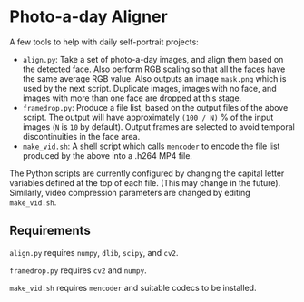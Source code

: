 # Photo-a-day Aligner 

A few tools to help with daily self-portrait projects:

* `align.py`: Take a set of photo-a-day images, and align them based on the
  detected face. Also perform RGB scaling so that all the faces have the same
  average RGB value. Also outputs an image `mask.png` which is used by the next
  script. Duplicate images, images with no face, and images with more than one
  face are dropped at this stage.
* `framedrop.py`: Produce a file list, based on the output files of the above
  script. The output will have approximately `(100 / N)` % of the input images
  (`N` is `10` by default). Output frames are selected to avoid temporal
  discontinuities in the face area.
* `make_vid.sh`: A shell script which calls `mencoder` to encode the file list
  produced by the above into a .h264 MP4 file.

The Python scripts are currently configured by changing the capital letter
variables defined at the top of each file. (This may change in the future).
Similarly, video compression parameters are changed by editing `make_vid.sh`.

## Requirements

`align.py` requires `numpy`, `dlib`, `scipy`, and `cv2`.

`framedrop.py` requires `cv2` and `numpy`.

`make_vid.sh` requires `mencoder` and suitable codecs to be installed.

